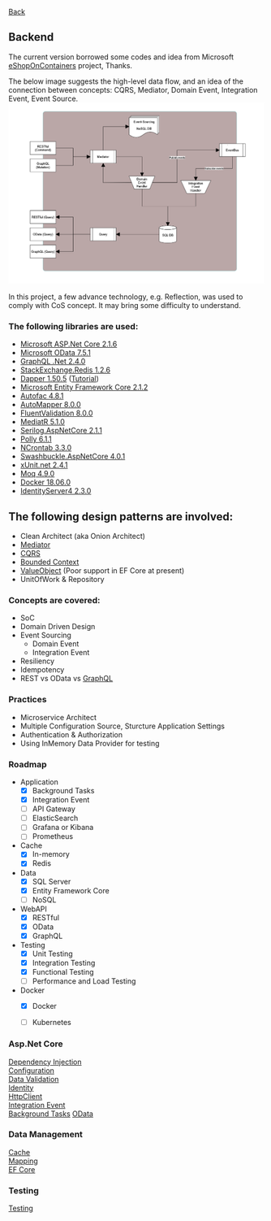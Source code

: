 [Back](../README.md)

## Backend

The current version borrowed some codes and idea from Microsoft [eShopOnContainers](https://github.com/dotnet-architecture/eShopOnContainers) project, Thanks.
 
The below image suggests the high-level data flow, and an idea of the connection between concepts: CQRS, Mediator, Domain Event, Integration Event, Event Source.
![](./backend/CQRS.png)
 
In this project, a few advance technology, e.g. Reflection, was used to comply with CoS concept. It may bring some difficulty to understand.


### The following libraries are used:
* [Microsoft ASP.Net Core 2.1.6](https://docs.microsoft.com/en-nz/aspnet/#pivot=core)
* [Microsoft OData 7.5.1](http://odata.github.io/)
* [GraphQL .Net 2.4.0](https://graphql-dotnet.github.io/)
* [StackExchange.Redis 1.2.6](https://github.com/StackExchange/StackExchange.Redis)
* [Dapper 1.50.5](https://github.com/StackExchange/Dapper) ([Tutorial](http://dapper-tutorial.net/dapper))
* [Microsoft Entity Framework Core 2.1.2](https://docs.microsoft.com/en-us/ef/#pivot=efcore)
* [Autofac 4.8.1](https://autofac.org/)
* [AutoMapper 8.0.0](https://automapper.org/)
* [FluentValidation 8.0.0](https://fluentvalidation.net/)
* [MediatR 5.1.0](https://github.com/jbogard/MediatR)
* [Serilog.AspNetCore 2.1.1](https://serilog.net/)
* [Polly 6.1.1](http://www.thepollyproject.org/)
* [NCrontab 3.3.0](https://github.com/atifaziz/NCrontab)
* [Swashbuckle.AspNetCore 4.0.1](https://github.com/domaindrivendev/Swashbuckle.AspNetCore)
* [xUnit.net 2.4.1](https://xunit.github.io/)
* [Moq 4.9.0](https://github.com/moq/moq4)
* [Docker 18.06.0](https://www.docker.com/)
* [IdentityServer4 2.3.0](https://identityserver.io/)

## The following design patterns are involved:
* Clean Architect (aka Onion Architect)
* [Mediator](https://en.wikipedia.org/wiki/Mediator_pattern)
* [CQRS](https://martinfowler.com/bliki/CQRS.html)
* [Bounded Context](https://martinfowler.com/bliki/BoundedContext.html)
* [ValueObject](https://martinfowler.com/bliki/ValueObject.html) (Poor support in EF Core at present)
* UnitOfWork & Repository

### Concepts are covered:
* SoC 
* Domain Driven Design 
* Event Sourcing
  * Domain Event
  * Integration Event 
* Resiliency 
* Idempotency 
* REST vs OData vs [GraphQL](http://graphql.github.io/)

### Practices
* Microservice Architect 
* Multiple Configuration Source, Sturcture Application Settings
* Authentication & Authorization 
* Using InMemory Data Provider for testing

### Roadmap  
* Application
  * [x] Background Tasks 
  * [x] Integration Event
  * [ ] API Gateway 
  * [ ] ElasticSearch  
  * [ ] Grafana or Kibana
  * [ ] Prometheus
* Cache
  * [x] In-memory
  * [x] Redis
* Data
  * [x] SQL Server
  * [x] Entity Framework Core
  * [ ] NoSQL 
* WebAPI
  * [x] RESTful  
  * [x] OData  
  * [x] GraphQL 
* Testing
  * [x] Unit Testing
  * [x] Integration Testing
  * [x] Functional Testing
  * [ ] Performance and Load Testing
* Docker
  * [x] Docker 
  * [ ] Kubernetes  
  

### Asp.Net Core   
[Dependency Injection](./backend/IoC.md)  
[Configuration](./backend/Configuration.md)  
[Data Validation](./backend/DataValidation.md)   
[Identity](./backend/Identity.md)    
[HttpClient](./backend/HttpClient.md)  
[Integration Event](./backend/IntegrationEvent.md)  
[Background Tasks](./backend/BackgroundTask.md)
[OData](./backend/odata.md)

### Data Management  
[Cache](./backend/Cache.md)  
[Mapping](./backend/Mapping.md)  
[EF Core](./backend/EFCore.md)  

### Testing  
[Testing](./backend/Testing.md)